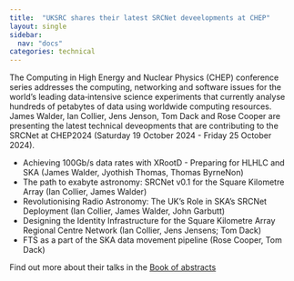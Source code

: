 ```yaml
---
title:  "UKSRC shares their latest SRCNet deveelopments at CHEP"
layout: single
sidebar:
  nav: "docs"
categories: technical
---
```

The Computing in High Energy and Nuclear Physics (CHEP) conference series addresses the computing, networking and software issues for the world’s leading data‐intensive science experiments that currently analyse hundreds of petabytes of data using worldwide computing resources. James Walder, Ian Collier, Jens Jenson, Tom Dack and Rose Cooper are presenting the latest technical deveopments that are contributing to the SRCNet at CHEP2024 (Saturday 19 October 2024 - Friday 25 October 2024).

* Achieving 100Gb/s data rates with XRootD - Preparing for HLHLC and SKA  (James Walder, Jyothish Thomas, Thomas ByrneNon)
* The path to exabyte astronomy: SRCNet v0.1 for the Square Kilometre Array (Ian Collier, James Walder)
* Revolutionising Radio Astronomy: The UK’s Role in SKA’s SRCNet Deployment (Ian Collier, James Walder, John Garbutt)
* Designing the Identity Infrastructure for the Square Kilometre Array Regional Centre Network  (Ian Collier, Jens Jensens; Tom Dack)
* FTS as a part of the SKA data movement pipeline  (Rose Cooper, Tom Dack)

Find out more about their talks in the [Book of abstracts](https://indico.cern.ch/event/1338689/book-of-abstracts.pdf)
